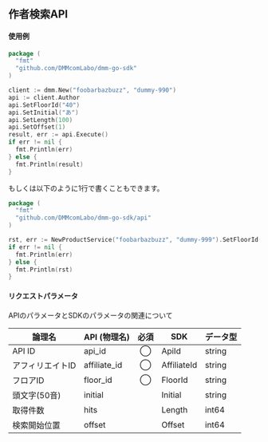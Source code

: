 ## 作者検索API
#### 使用例

```go
package (  
  "fmt"  
  "github.com/DMMcomLabo/dmm-go-sdk"  
)  

client := dmm.New("foobarbazbuzz", "dummy-990")
api := client.Author
api.SetFloorId("40")
api.SetInitial("あ")
api.SetLength(100)
api.SetOffset(1)
result, err := api.Execute()
if err != nil {
  fmt.Println(err)
} else {
  fmt.Println(result)
}
```

もしくは以下のように1行で書くこともできます。

```go
package (
  "fmt"
  "github.com/DMMcomLabo/dmm-go-sdk/api"
)

rst, err := NewProductService("foobarbazbuzz", "dummy-999").SetFloorId("40").SetLength(1).Execute()
if err != nil {
  fmt.Println(err)
} else {
  fmt.Println(rst)
}
```

#### リクエストパラメータ
APIのパラメータとSDKのパラメータの関連について

| 論理名 | API (物理名) | 必須 | SDK | データ型 |
|---|---|:---:|---|---|
| API ID | api_id | ◯ | ApiId | string |
| アフィリエイトID | affiliate_id | ◯ | AffiliateId | string |
| フロアID | floor_id | ◯ | FloorId | string |
| 頭文字(50音) | initial | | Initial | string |
| 取得件数 | hits | | Length | int64 |
| 検索開始位置 | offset | | Offset | int64 |